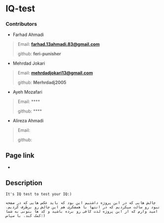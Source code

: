 # IQ-test
### Contributors
- Farhad Ahmadi
>Email: **farhad.13ahmadi.83@gmail.com**
>
>github: **feri-punisher**
>
- Mehrdad Jokari
  >
>Email: **mehrdadjokari13@gmail.com**
>
>github:  **Merhrdadj2005**
>
- Ayeh Mozafari

>Email: ****
>
>github: ****
>
- Alireza Ahmadi

>Email:
>
>github:
>
## Page link
-
## Description

`It's IQ test to test your IQ:)`

`چالش هایی که در این پروژه داشتیم این بود که باید عکس هایی که در صفحه نبود رو سالت میکردیم که در انتها با همفکری هم این چالش رو برطرف کردیم. امید وارم که از این پروژه لذت کافی رو برده باشید و کد ها بتونی به شما کمک کند. با سپاس:)`
